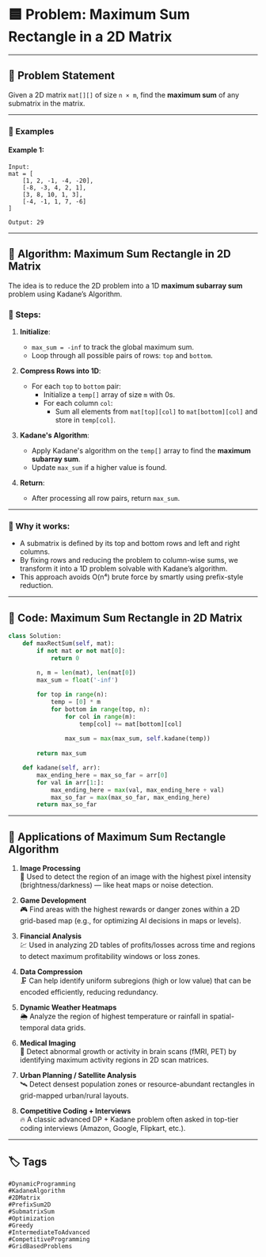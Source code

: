 # 🟦 Problem: Maximum Sum Rectangle in a 2D Matrix
---
## 📘 Problem Statement

Given a 2D matrix `mat[][]` of size `n × m`, find the **maximum sum** of any submatrix in the matrix.

---

### 🧾 Examples

#### Example 1:
```text
Input:
mat = [
    [1, 2, -1, -4, -20],
    [-8, -3, 4, 2, 1],
    [3, 8, 10, 1, 3],
    [-4, -1, 1, 7, -6]
]

Output: 29
```
---
## 🧠 Algorithm: Maximum Sum Rectangle in 2D Matrix

The idea is to reduce the 2D problem into a 1D **maximum subarray sum** problem using Kadane’s Algorithm.

### 🔁 Steps:

1. **Initialize**:
   - `max_sum = -inf` to track the global maximum sum.
   - Loop through all possible pairs of rows: `top` and `bottom`.

2. **Compress Rows into 1D**:
   - For each `top` to `bottom` pair:
     - Initialize a `temp[]` array of size `m` with 0s.
     - For each column `col`:
       - Sum all elements from `mat[top][col]` to `mat[bottom][col]` and store in `temp[col]`.

3. **Kadane's Algorithm**:
   - Apply Kadane's algorithm on the `temp[]` array to find the **maximum subarray sum**.
   - Update `max_sum` if a higher value is found.

4. **Return**:
   - After processing all row pairs, return `max_sum`.

---

### 🔎 Why it works:

- A submatrix is defined by its top and bottom rows and left and right columns.
- By fixing rows and reducing the problem to column-wise sums, we transform it into a 1D problem solvable with Kadane’s algorithm.
- This approach avoids O(n⁴) brute force by smartly using prefix-style reduction.

---
## 🧾 Code: Maximum Sum Rectangle in 2D Matrix

```python
class Solution:
    def maxRectSum(self, mat):
        if not mat or not mat[0]:
            return 0
        
        n, m = len(mat), len(mat[0])
        max_sum = float('-inf')

        for top in range(n):
            temp = [0] * m
            for bottom in range(top, n):
                for col in range(m):
                    temp[col] += mat[bottom][col]
                
                max_sum = max(max_sum, self.kadane(temp))
        
        return max_sum

    def kadane(self, arr):
        max_ending_here = max_so_far = arr[0]
        for val in arr[1:]:
            max_ending_here = max(val, max_ending_here + val)
            max_so_far = max(max_so_far, max_ending_here)
        return max_so_far
```
----
## 🚀 Applications of Maximum Sum Rectangle Algorithm

1. **Image Processing**  
   📸 Used to detect the region of an image with the highest pixel intensity (brightness/darkness) — like heat maps or noise detection.

2. **Game Development**  
   🎮 Find areas with the highest rewards or danger zones within a 2D grid-based map (e.g., for optimizing AI decisions in maps or levels).

3. **Financial Analysis**  
   💹 Used in analyzing 2D tables of profits/losses across time and regions to detect maximum profitability windows or loss zones.

4. **Data Compression**  
   🗜️ Can help identify uniform subregions (high or low value) that can be encoded efficiently, reducing redundancy.

5. **Dynamic Weather Heatmaps**  
   🌦️ Analyze the region of highest temperature or rainfall in spatial-temporal data grids.

6. **Medical Imaging**  
   🧠 Detect abnormal growth or activity in brain scans (fMRI, PET) by identifying maximum activity regions in 2D scan matrices.

7. **Urban Planning / Satellite Analysis**  
   🛰️ Detect densest population zones or resource-abundant rectangles in grid-mapped urban/rural layouts.

8. **Competitive Coding + Interviews**  
   🔥 A classic advanced DP + Kadane problem often asked in top-tier coding interviews (Amazon, Google, Flipkart, etc.).

---
## 🏷️ Tags

`#DynamicProgramming`  
`#KadaneAlgorithm`  
`#2DMatrix`  
`#PrefixSum2D`  
`#SubmatrixSum`  
`#Optimization`  
`#Greedy`  
`#IntermediateToAdvanced`  
`#CompetitiveProgramming`  
`#GridBasedProblems`
